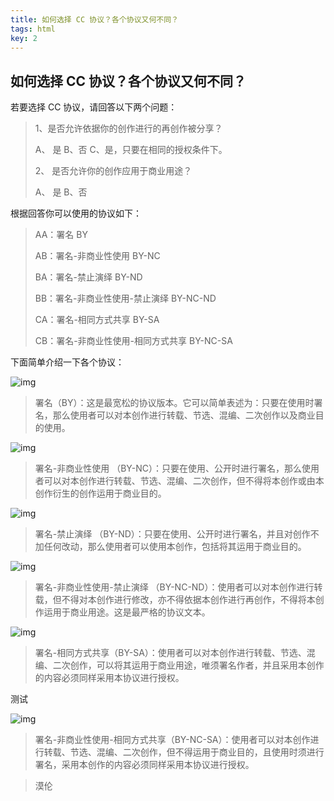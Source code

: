 ```yaml
---
title: 如何选择 CC 协议？各个协议又何不同？
tags: html
key: 2
---
```








## 如何选择 CC 协议？各个协议又何不同？

若要选择 CC 协议，请回答以下两个问题：

> 1、是否允许依据你的创作进行的再创作被分享？
>
> A、 是 B、否 C、是，只要在相同的授权条件下。
>
> 2、 是否允许你的创作应用于商业用途？
>
> A、 是 B、否



根据回答你可以使用的协议如下：

> AA：署名 BY
>
> AB：署名-非商业性使用 BY-NC
>
> BA：署名-禁止演绎 BY-ND
>
> BB：署名-非商业性使用-禁止演绎 BY-NC-ND
>
> CA：署名-相同方式共享 BY-SA
>
> CB：署名-非商业性使用-相同方式共享 BY-NC-SA



下面简单介绍一下各个协议：

![img](https://pic2.zhimg.com/80/4a2703a70724bd7f6b0613838eac6ddd_hd.png)

> 署名（BY）：这是最宽松的协议版本。它可以简单表述为：只要在使用时署名，那么使用者可以对本创作进行转载、节选、混编、二次创作以及商业目的使用。



![img](https://pic3.zhimg.com/80/86956e2491c0a98bef3491b7fc93a236_hd.png)

> 署名-非商业性使用 （BY-NC）：只要在使用、公开时进行署名，那么使用者可以对本创作进行转载、节选、混编、二次创作，但不得将本创作或由本创作衍生的创作运用于商业目的。



![img](https://pic3.zhimg.com/80/e90e796c32cc96cd2dddbcb7e01beeae_hd.png)

> 署名-禁止演绎 （BY-ND）：只要在使用、公开时进行署名，并且对创作不加任何改动，那么使用者可以使用本创作，包括将其运用于商业目的。



![img](https://pic3.zhimg.com/80/ecab54de7259c3b23e366ab7af7473b6_hd.png)

> 署名-非商业性使用-禁止演绎 （BY-NC-ND）：使用者可以对本创作进行转载，但不得对本创作进行修改，亦不得依据本创作进行再创作，不得将本创作运用于商业用途。这是最严格的协议文本。



![img](https://pic3.zhimg.com/80/b4618312a27a4cf45f1e1084a21d8b1a_hd.png)

> 署名-相同方式共享（BY-SA）：使用者可以对本创作进行转载、节选、混编、二次创作，可以将其运用于商业用途，唯须署名作者，并且采用本创作的内容必须同样采用本协议进行授权。



<!--more-->

测试



![img](https://pic3.zhimg.com/80/39119df78331a72cf1381b7b25650036_hd.png)

> 署名-非商业性使用-相同方式共享（BY-NC-SA）：使用者可以对本创作进行转载、节选、混编、二次创作，但不得运用于商业目的，且使用时须进行署名，采用本创作的内容必须同样采用本协议进行授权。

>漠伦 

